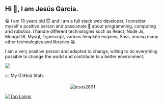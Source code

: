 ## Hi 👋, I am Jesús García.

😀 I am 16 years old 😇 and I am a full stack web developer, I consider myself a positive person and passionate 🤩 about programming, computing and robotics. I handle different technologies such as React, Node Js, MongoDB, Mysql, Typescript, various template engines, Sass, among many other technologies and libraries 😁.

I am a very positive person and adapted to change, willing to do everything possible to change the world and contribute to a better environment. 

![](https://komarev.com/ghpvc/?username=jesus2801&color=green)

📈 My GitHub Stats

<p align="center"> <img src="https://github-readme-stats.vercel.app/api?username=jesus2801&show_icons=true&theme=gotham" alt="jesus2801" />
  
  [![Top Langs](https://github-readme-stats.vercel.app/api/top-langs/?username=jesus2801&layout=compact)](https://github.com/anuraghazra/github-readme-stats)
